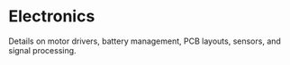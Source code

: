 # Electronics

Details on motor drivers, battery management, PCB layouts, sensors, and signal processing.
